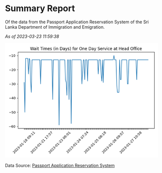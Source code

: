 # Summary Report

Of the data from the Passport Application Reservation System of the Sri Lanka Department of Immigration and Emigration.

*As of 2023-03-23 11:59:38*

![Wait Time Chart](summary.wait_time_chart.png)

Data Source: [Passport Application Reservation System](https://eservices.immigration.gov.lk:8443/appointment/pages/reservationApplication.xhtml)